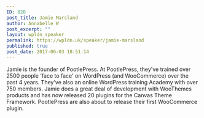 ```yaml
---
ID: 828
post_title: Jamie Marsland
author: Annabelle W
post_excerpt: ""
layout: wpldn_speaker
permalink: https://wpldn.uk/speaker/jamie-marsland
published: true
post_date: 2017-06-03 18:51:14
---
```

Jamie is the founder of PootlePress. At PootlePress, they've trained over 2500 people 'face to face' on WordPress (and WooCommerce) over the past 4 years. They've also an online WordPress training Academy with over 750 members. Jamie does a great deal of development with WooThemes products and has now released 20 plugins for the Canvas Theme Framework. PootlePress are also about to release their first WooCommerce plugin.